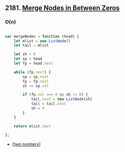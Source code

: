 ## 2181. [Merge Nodes in Between Zeros](https://leetcode.com/problems/merge-nodes-in-between-zeros/)

### O(n)


```js

var mergeNodes = function (head) {
    let mlist = new ListNode()
    let tail = mlist

    let sh = 0
    let sp = head
    let fp = head.next

    while (fp.next) {
        sp = sp.next
        fp = fp.next
        sh += sp.val

        if (fp.val === 0 && sh != 0) {
            tail.next = new ListNode(sh)
            tail = tail.next
            sh = 0
        }
    }

    return mlist.next

};

```

- [[two pointers]]

[//begin]: # "Autogenerated link references for markdown compatibility"
[two pointers]: <../../../patterns/two pointers> "two pointers"
[//end]: # "Autogenerated link references"